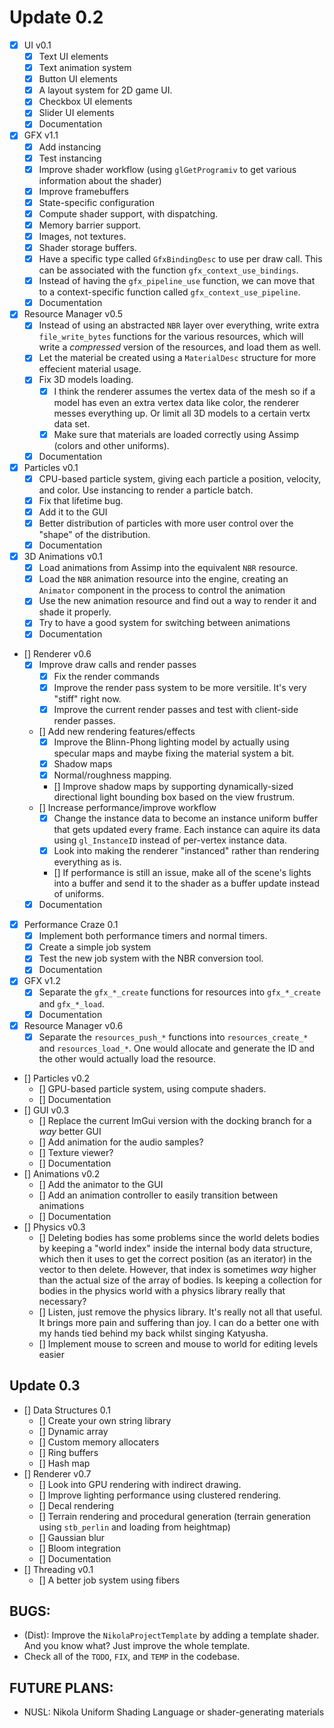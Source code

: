 # Update 0.2
- [x] UI v0.1
    - [x] Text UI elements 
    - [x] Text animation system
    - [x] Button UI elements
    - [x] A layout system for 2D game UI.
    - [x] Checkbox UI elements 
    - [x] Slider UI elements
    - [x] Documentation
- [x] GFX v1.1 
    - [x] Add instancing
    - [x] Test instancing
    - [x] Improve shader workflow (using `glGetProgramiv` to get various information about the shader)
    - [x] Improve framebuffers
    - [x] State-specific configuration
    - [x] Compute shader support, with dispatching.
    - [x] Memory barrier support. 
    - [x] Images, not textures. 
    - [x] Shader storage buffers.
    - [x] Have a specific type called `GfxBindingDesc` to use per draw call. This can be associated with the function `gfx_context_use_bindings`.
    - [x] Instead of having the `gfx_pipeline_use` function, we can move that to a context-specific function called `gfx_context_use_pipeline`.
    - [x] Documentation
- [x] Resource Manager v0.5
    - [x] Instead of using an abstracted `NBR` layer over everything, write extra `file_write_bytes` functions for the various resources, which will write a _compressed_ version of the resources, and load them as well.
    - [x] Let the material be created using a `MaterialDesc` structure for more effecient material usage. 
    - [x] Fix 3D models loading. 
        - [x] I think the renderer assumes the vertex data of the mesh so if a model has even an extra vertex data like color, the renderer messes everything up. Or limit all 3D models to a certain vertx data set. 
        - [x] Make sure that materials are loaded correctly using Assimp (colors and other uniforms).
    - [x] Documentation
- [x] Particles v0.1 
    - [x] CPU-based particle system, giving each particle a position, velocity, and color. Use instancing to render a particle batch.
    - [x] Fix that lifetime bug.
    - [x] Add it to the GUI
    - [x] Better distribution of particles with more user control over the "shape" of the distribution.
    - [x] Documentation
- [x] 3D Animations v0.1
    - [x] Load animations from Assimp into the equivalent `NBR` resource.
    - [x] Load the `NBR` animation resource into the engine, creating an `Animator` component in the process to control the animation 
    - [x] Use the new animation resource and find out a way to render it and shade it properly.
    - [x] Try to have a good system for switching between animations
    - [x] Documentation
- [] Renderer v0.6 
    - [x] Improve draw calls and render passes
        - [x] Fix the render commands
        - [x] Improve the render pass system to be more versitile. It's very "stiff" right now.
        - [x] Improve the current render passes and test with client-side render passes.
    - [] Add new rendering features/effects 
        - [x] Improve the Blinn-Phong lighting model by actually using specular maps and maybe fixing the material system a bit. 
        - [x] Shadow maps
        - [x] Normal/roughness mapping.
        - [] Improve shadow maps by supporting dynamically-sized directional light bounding box based on the view frustrum.
    - [] Increase performance/improve workflow
        - [x] Change the instance data to become an instance uniform buffer that gets updated every frame. Each instance can aquire its data using `gl_InstanceID` instead of per-vertex instance data.
        - [x] Look into making the renderer "instanced" rather than rendering everything as is.
        - [] If performance is still an issue, make all of the scene's lights into a buffer and send it to the shader as a buffer update instead of uniforms.
    - [x] Documentation
- [x] Performance Craze 0.1 
    - [x] Implement both performance timers and normal timers.
    - [x] Create a simple job system 
    - [x] Test the new job system with the NBR conversion tool. 
    - [x] Documentation
- [x] GFX v1.2
    - [x] Separate the `gfx_*_create` functions for resources into `gfx_*_create` and `gfx_*_load`.  
    - [x] Documentation
- [x] Resource Manager v0.6
    - [x] Separate the `resources_push_*` functions into `resources_create_*` and `resources_load_*`. One would allocate and generate the ID and the other would actually load the resource.
- [] Particles v0.2 
    - [] GPU-based particle system, using compute shaders.
    - [] Documentation
- [] GUI v0.3
    - [] Replace the current ImGui version with the docking branch for a _way_ better GUI 
    - [] Add animation for the audio samples? 
    - [] Texture viewer?
    - [] Documentation
- [] Animations v0.2 
    - [] Add the animator to the GUI
    - [] Add an animation controller to easily transition between animations 
    - [] Documentation
- [] Physics v0.3
    - [] Deleting bodies has some problems since the world delets bodies by keeping a "world index" inside the internal body data structure, which then it uses to 
         get the correct position (as an iterator) in the vector to then delete. However, that index is sometimes _way_ higher than the actual size of the array of bodies. Is keeping a collection for bodies in the physics world 
         with a physics library really that necessary?
    - [] Listen, just remove the physics library. It's really not all that useful. It brings more pain and suffering than joy. I can do a better one with my hands tied behind my back whilst singing Katyusha. 
    - [] Implement mouse to screen and mouse to world for editing levels easier

## Update 0.3
- [] Data Structures 0.1 
    - [] Create your own string library 
    - [] Dynamic array 
    - [] Custom memory allocaters
    - [] Ring buffers
    - [] Hash map
- [] Renderer v0.7 
    - [] Look into GPU rendering with indirect drawing.
    - [] Improve lighting performance using clustered rendering.
    - [] Decal rendering 
    - [] Terrain rendering and procedural generation (terrain generation using `stb_perlin` and loading from heightmap)
    - [] Gaussian blur
    - [] Bloom integration 
    - [] Documentation
- [] Threading v0.1 
    - [] A better job system using fibers

## BUGS:
- (Dist): Improve the `NikolaProjectTemplate` by adding a template shader. And you know what? Just improve the whole template.
- Check all of the `TODO`, `FIX`, and `TEMP` in the codebase.

## FUTURE PLANS: 
- NUSL: Nikola Uniform Shading Language or shader-generating materials
